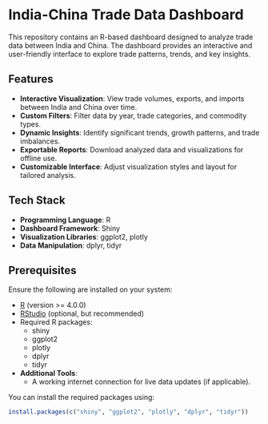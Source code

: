 # India-China Trade Data Dashboard

This repository contains an R-based dashboard designed to analyze trade data between India and China. The dashboard provides an interactive and user-friendly interface to explore trade patterns, trends, and key insights.

## Features

- **Interactive Visualization**: View trade volumes, exports, and imports between India and China over time.
- **Custom Filters**: Filter data by year, trade categories, and commodity types.
- **Dynamic Insights**: Identify significant trends, growth patterns, and trade imbalances.
- **Exportable Reports**: Download analyzed data and visualizations for offline use.
- **Customizable Interface**: Adjust visualization styles and layout for tailored analysis.

## Tech Stack

- **Programming Language**: R
- **Dashboard Framework**: Shiny
- **Visualization Libraries**: ggplot2, plotly
- **Data Manipulation**: dplyr, tidyr

## Prerequisites

Ensure the following are installed on your system:

- [R](https://cran.r-project.org/) (version >= 4.0.0)
- [RStudio](https://www.rstudio.com/) (optional, but recommended)
- Required R packages:
  - shiny
  - ggplot2
  - plotly
  - dplyr
  - tidyr
- **Additional Tools**:
  - A working internet connection for live data updates (if applicable).

You can install the required packages using:

```R
install.packages(c("shiny", "ggplot2", "plotly", "dplyr", "tidyr"))
